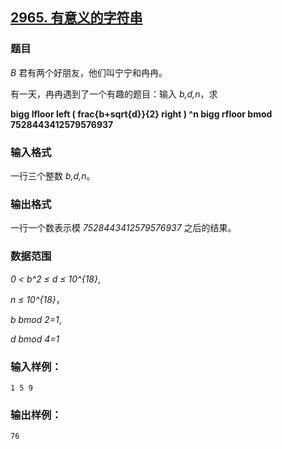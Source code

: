 ## [2965. 有意义的字符串](https://www.acwing.com/problem/content/2968/)

### 题目

*B* 君有两个好朋友，他们叫宁宁和冉冉。

有一天，冉冉遇到了一个有趣的题目：输入 *b,d,n*，求

**bigg lfloor left ( frac{b+sqrt{d}}{2} right ) ^n bigg rfloor bmod 7528443412579576937**

### 输入格式

一行三个整数 *b,d,n*。

### 输出格式

一行一个数表示模 *7528443412579576937* 之后的结果。

### 数据范围

*0 < b^2 ≤ d ≤ 10^{18}*,

*n ≤ 10^{18}*，

*b bmod 2=1*,

*d bmod 4=1*

### 输入样例：

```
1 5 9
```

### 输出样例：

```
76
```
